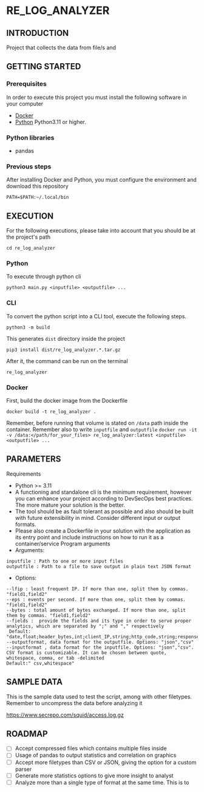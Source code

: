 # RE_LOG_ANALYZER

## INTRODUCTION

Project that collects the data from file/s and  

## GETTING STARTED

### Prerequisites

In order to execute this project you must install the following software in your computer
- [Docker](https://www.docker.com/)
- [Python](https://www.python.org//) Python3.11 or higher.

### Python libraries

- pandas

### Previous steps

After installing Docker and Python, you must configure the environment and download this repository

`PATH=$PATH:~/.local/bin`

## EXECUTION

For the following executions, please take into account that you should be at the project's path

`cd re_log_analyzer`

### Python

To execute through python cli

`python3 main.py <inputfile> <outputfile> ...`

### CLI

To convert the python script into a CLI tool, execute the following steps.

`python3 -m build`

This generates `dist` directory inside the project

`pip3 install dist/re_log_analyzer.*.tar.gz`

After it, the command can be run on the terminal

`re_log_analyzer`


### Docker

First, build the docker image from the Dockerfile

`docker build -t re_log_analyzer . `

Remember, before running that volume is stated on `/data` path inside the container. Remember also to write `inputfile` and `outputfile`
```docker run -it  -v /data:</path/for_your_files> re_log_analyzer:latest <inputfile> <outputfile> ...```

##  PARAMETERS

Requirements
- Python >= 3.11
- A functioning and standalone cli is the minimum requirement, however you can enhance your
project according to DevSecOps best practices. The more mature your solution is the better.
- The tool should be as fault tolerant as possible and also should be built with future extensibility
in mind. Consider different input or output formats.
- Please also create a Dockerfile in your solution with the application as its entry point and include
instructions on how to run it as a container/service
Program arguments
- Arguments:
```
inputfile : Path to one or more input files
outputfile : Path to a file to save output in plain text JSON format
```
- Options:
```--mfip : most frequent IP. Must specify field names. If more than one, split them by commas. "field1,field2"
--lfip : least frequent IP. If more than one, split them by commas. "field1,field2"
--eps : events per second. If more than one, split them by commas. "field1,field2"
--bytes : total amount of bytes exchanged. If more than one, split them by commas. "field1,field2"
--fields :  provide the fields and its type in order to serve proper analytics, which are separated by ";" and "," respectively
 Default: "date,float;header_bytes,int;client_IP,string;http_code,string;response_bytes,int;http_req,string;url,string;user,string;accessType_destIP,string;resp_type,string"
--outputformat, data format for the outputfile. Options: "json","csv"
--inputformat , data format for the inputfile. Options: "json","csv". CSV format is customizable. It can be chosen between quote, whitespace, comma, or tab -delimited
Default:" csv,whitespace"
```

## SAMPLE DATA
This is the sample data used to test the script, among with other filetypes. Remember to uncompress the data before analyzing it

https://www.secrepo.com/squid/access.log.gz

## ROADMAP

- [ ] Accept compressed files which contains multiple files inside
- [ ] Usage of pandas to output statistics and correlation on graphics
- [ ] Accept more filetypes than CSV or JSON, giving the option for a custom parser
- [ ] Generate more statistics options to give more insight to analyst
- [ ] Analyze more than a single type of format at the same time. This is to 
